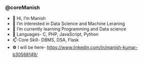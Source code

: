### @coreManish
- 👋 Hi, I’m Manish
- 👀 I’m interested in Data Science and Machine Leraning
- 🌱 I’m currently learning Programming and Data science
- 💞️ Languages- C, PHP, JavaScript, Python
- 📫 Core Skill- DBMS, DSA, Flask
- ⚽ I will be here- https://www.linkedin.com/in/manish-kumar-b30568149/
